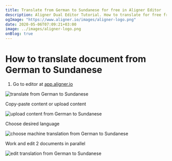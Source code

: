 ```yaml
---
title: Translate from German to Sundanese for free in Aligner Editor
description: Aligner Dual Editor Tutorial. How to translate for free from German to Sundanese. Aligner is multilingual document management platform. 
ogImage: "https://www.aligner.io/images/aligner-logo.png"
date: 2020-05-06T07:09:21+03:00
image: ../images/aligner-logo.png
onBlog: true
---
```


# How to translate document from German to Sundanese

1. Go to editor at [app.aligner.io](https://app.aligner.io "Aligner App web page")

![translate from German to Sundanese](../aligner-blank-editor.png "translate from German to Sundanese")

Copy-paste content or upload content

![upload content from German to Sundanese](../aligner-uploaded-document.png "upload content from German to Sundanese")

Choose desired language

![choose machine translation from German to Sundanese](../aligner-language-dropdown.png "choose machine translation from German to Sundanese")

Work and edit 2 documents in parallel

![edit translation from German to Sundanese](../aligner-double-sitded-editor.png "edit translation from German to Sundanese")

